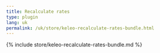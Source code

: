 ```yaml
---
title: Recalculate rates
type: plugin
lang: uk
permalink: /uk/store/keleo-recalculate-rates-bundle.html
---
```


{% include store/keleo-recalculate-rates-bundle.md %}

